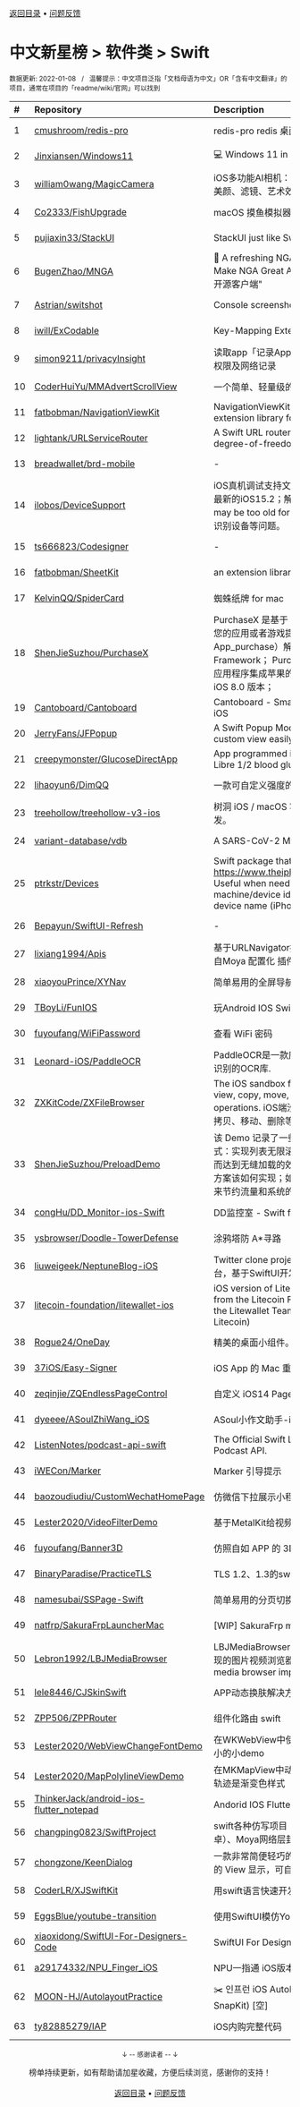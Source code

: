 <a href="https://gitee.com/GrowingGit/GitHub-Chinese-Top-Charts#github中文排行榜">返回目录</a> • <a href="/content/docs/feedback.md">问题反馈</a>

# 中文新星榜 > 软件类 > Swift
<sub>数据更新: 2022-01-08&nbsp;&nbsp;&nbsp;/&nbsp;&nbsp;&nbsp;温馨提示：中文项目泛指「文档母语为中文」OR「含有中文翻译」的项目，通常在项目的「readme/wiki/官网」可以找到</sub>

|#|Repository|Description|Stars|Updated|Created|
|:-|:-|:-|:-|:-|:-|
|1|[cmushroom/redis-pro](https://gitee.com/cmushroom/redis-pro)|redis-pro redis 桌面管理工具|409|2022-01-06|2021-01-19|
|2|[Jinxiansen/Windows11](https://gitee.com/Jinxiansen/Windows11)| 💻 Windows 11 in SwiftUI.|114|2021-10-13|2021-08-31|
|3|[william0wang/MagicCamera](https://gitee.com/william0wang/MagicCamera)|iOS多功能AI相机：人像卡通化、变老变年轻、美颜、滤镜、艺术效果等|93|2021-11-08|2021-10-29|
|4|[Co2333/FishUpgrade](https://gitee.com/Co2333/FishUpgrade)|macOS 摸鱼模拟器|85|2021-12-19|2021-12-16|
|5|[pujiaxin33/StackUI](https://gitee.com/pujiaxin33/StackUI)|StackUI just like SwiftUI|69|2021-12-28|2021-10-14|
|6|[BugenZhao/MNGA](https://gitee.com/BugenZhao/MNGA)|💬 A refreshing NGA Forum App in SwiftUI. Make NGA Great Again! aka "NGA 论坛 iOS 开源客户端"|62|2022-01-03|2021-06-27|
|7|[Astrian/switshot](https://gitee.com/Astrian/switshot)|Console screenshot transfer|53|2021-12-23|2021-09-10|
|8|[iwill/ExCodable](https://gitee.com/iwill/ExCodable)|Key-Mapping Extensions for Swift Codable|45|2021-12-09|2021-02-08|
|9|[simon9211/privacyInsight](https://gitee.com/simon9211/privacyInsight)|读取app「记录App活动」文件，展示app访问权限及网络记录|44|2021-10-28|2021-10-18|
|10|[CoderHuiYu/MMAdvertScrollView](https://gitee.com/CoderHuiYu/MMAdvertScrollView)|一个简单、轻量级的swift版公告轮播框架|42|2021-09-15|2021-01-26|
|11|[fatbobman/NavigationViewKit](https://gitee.com/fatbobman/NavigationViewKit)|NavigationViewKit is a NavigationView extension library for SwiftUI.|39|2021-12-16|2021-08-31|
|12|[lightank/URLServiceRouter](https://gitee.com/lightank/URLServiceRouter)|A Swift URL router implemented by a high-degree-of-freedom nodeTree and  RPC|35|2021-12-09|2021-01-19|
|13|[breadwallet/brd-mobile](https://gitee.com/breadwallet/brd-mobile)|-|33|2021-11-07|2021-06-28|
|14|[ilobos/DeviceSupport](https://gitee.com/ilobos/DeviceSupport)|iOS真机调试支持文件，支持iOS9-15，已支持最新的iOS15.2；解决【Your Xcode version may be too old for your iOS version.】、无法识别设备等问题。|33|2021-11-11|2021-02-01|
|15|[ts666823/Codesigner](https://gitee.com/ts666823/Codesigner)|-|30|2021-12-11|2021-10-29|
|16|[fatbobman/SheetKit](https://gitee.com/fatbobman/SheetKit)|an extension library for SwiftUI sheets. |28|2021-09-17|2021-09-16|
|17|[KelvinQQ/SpiderCard](https://gitee.com/KelvinQQ/SpiderCard)|蜘蛛纸牌 for mac|24|2021-08-23|2021-07-28|
|18|[ShenJieSuzhou/PurchaseX](https://gitee.com/ShenJieSuzhou/PurchaseX)|PurchaseX 是基于 Swift 语言开发，专门用于给您的应用或者游戏提供应用内购买（In-App_purchase）解决方案的轻量级 Framework；  PurchaseX 能让开发者轻松的为应用程序集成苹果的应用内购买，目前最低支持 iOS 8.0 版本；|24|2021-10-28|2021-07-20|
|19|[Cantoboard/Cantoboard](https://gitee.com/Cantoboard/Cantoboard)|Cantoboard - Smart Cantonese Keyboard on iOS |24|2022-01-07|2021-03-19|
|20|[JerryFans/JFPopup](https://gitee.com/JerryFans/JFPopup)|A Swift Popup Module help you popup your custom view easily|21|2021-10-22|2021-10-11|
|21|[creepymonster/GlucoseDirectApp](https://gitee.com/creepymonster/GlucoseDirectApp)|App programmed in Swift/SwiftUI for using Libre 1/2 blood glucose sensors.|21|2022-01-07|2021-07-18|
|22|[lihaoyun6/DimQQ](https://gitee.com/lihaoyun6/DimQQ)|一款可自定义强度的QQ for Mac亮度降低工具|18|2021-11-28|2021-11-23|
|23|[treehollow/treehollow-v3-ios](https://gitee.com/treehollow/treehollow-v3-ios)|树洞 iOS / macOS 客户端，使用 SwiftUI 开发。|15|2021-12-11|2021-01-13|
|24|[variant-database/vdb](https://gitee.com/variant-database/vdb)|A SARS-CoV-2 Mutation Pattern Query Tool|12|2021-12-10|2021-04-06|
|25|[ptrkstr/Devices](https://gitee.com/ptrkstr/Devices)|Swift package that contains all devices from https://www.theiphonewiki.com/wiki/Models. Useful when needing to parse machine/device identifier (i.e. iPhone10,1) to device name (iPhone 8).|11|2021-12-27|2021-10-12|
|26|[Bepayun/SwiftUI-Refresh](https://gitee.com/Bepayun/SwiftUI-Refresh)|-|11|2021-07-20|2021-07-16|
|27|[lixiang1994/Apis](https://gitee.com/lixiang1994/Apis)|基于URLNavigator抽象的URL路由组件 灵感来自Moya 配置化 插件化.|10|2021-12-21|2021-12-15|
|28|[xiaoyouPrince/XYNav](https://gitee.com/xiaoyouPrince/XYNav)|简单易用的全屏导航控制器 Swift 5.0|10|2022-01-04|2021-09-14|
|29|[TBoyLi/FunIOS](https://gitee.com/TBoyLi/FunIOS)|玩Android IOS Swift 版本|10|2021-09-08|2021-08-10|
|30|[fuyoufang/WiFiPassword](https://gitee.com/fuyoufang/WiFiPassword)|查看 WiFi 密码|10|2021-08-04|2021-07-31|
|31|[Leonard-iOS/PaddleOCR](https://gitee.com/Leonard-iOS/PaddleOCR)|PaddleOCR是一款应用于iOS设备上的通用文字识别的OCR库.|9|2021-10-25|2021-05-13|
|32|[ZXKitCode/ZXFileBrowser](https://gitee.com/ZXKitCode/ZXFileBrowser)|The iOS sandbox file browser, which has view, copy, move, delete files and other operations. iOS端沙盒文件浏览器，可以查看、拷贝、移动、删除等操作|9|2021-10-27|2021-05-11|
|33|[ShenJieSuzhou/PreloadDemo](https://gitee.com/ShenJieSuzhou/PreloadDemo)|该 Demo 记录了一些优雅处理网络数据的方式：实现列表无限滚动时，数据如何预加载，从而达到无缝加载的效果；滚动时 UI 卡顿的解决方案该如何实现；如何优化网络，利用数据缓存来节约流量和系统的内存。|9|2021-10-28|2021-03-23|
|34|[congHu/DD_Monitor-ios-Swift](https://gitee.com/congHu/DD_Monitor-ios-Swift)|DD监控室 - Swift for iOS, iPadOS, macOS|9|2021-10-13|2021-03-21|
|35|[ysbrowser/Doodle-TowerDefense](https://gitee.com/ysbrowser/Doodle-TowerDefense)|涂鸦塔防 A*寻路|8|2021-08-23|2021-08-20|
|36|[liuweigeek/NeptuneBlog-iOS](https://gitee.com/liuweigeek/NeptuneBlog-iOS)|Twitter clone project，模仿Twitter的社交平台，基于SwiftUI开发。|8|2021-12-12|2021-06-14|
|37|[litecoin-foundation/litewallet-ios](https://gitee.com/litecoin-foundation/litewallet-ios)|iOS version of Litewallet , official SPV Wallet from the Litecoin Foundation. Maintained by the Litewallet Team & Charlie Lee (Creator of Litecoin)|8|2021-10-11|2021-04-10|
|38|[Rogue24/OneDay](https://gitee.com/Rogue24/OneDay)|精美的桌面小组件。|7|2021-12-09|2021-07-08|
|39|[37iOS/Easy-Signer](https://gitee.com/37iOS/Easy-Signer)| iOS App 的 Mac 重签名工具|6|2022-01-05|2022-01-04|
|40|[zeqinjie/ZQEndlessPageControl](https://gitee.com/zeqinjie/ZQEndlessPageControl)|自定义 iOS14 PageControl 控件新功能|6|2021-10-21|2021-09-23|
|41|[dyeeee/ASoulZhiWang_iOS](https://gitee.com/dyeeee/ASoulZhiWang_iOS)|ASoul小作文助手-iOS|6|2021-07-14|2021-07-13|
|42|[ListenNotes/podcast-api-swift](https://gitee.com/ListenNotes/podcast-api-swift)|The Official Swift Library for the Listen Notes Podcast API.|6|2021-10-26|2021-05-13|
|43|[iWECon/Marker](https://gitee.com/iWECon/Marker)|Marker 引导提示|6|2021-11-18|2021-01-15|
|44|[baozoudiudiu/CustomWechatHomePage](https://gitee.com/baozoudiudiu/CustomWechatHomePage)|仿微信下拉展示小程序列表效果|5|2021-11-16|2021-11-16|
|45|[Lester2020/VideoFilterDemo](https://gitee.com/Lester2020/VideoFilterDemo)|基于MetalKit给视频添加滤镜的demo|5|2021-08-28|2021-08-28|
|46|[fuyoufang/Banner3D](https://gitee.com/fuyoufang/Banner3D)|仿照自如 APP 的 3D Banner|5|2021-08-13|2021-08-13|
|47|[BinaryParadise/PracticeTLS](https://gitee.com/BinaryParadise/PracticeTLS)|TLS 1.2、1.3的swift简单实现|5|2021-12-13|2021-08-05|
|48|[namesubai/SSPage-Swift](https://gitee.com/namesubai/SSPage-Swift)|简单易用的分页切换组件，类型twitter,微博主页|5|2021-09-24|2021-07-19|
|49|[natfrp/SakuraFrpLauncherMac](https://gitee.com/natfrp/SakuraFrpLauncherMac)|[WIP] SakuraFrp macOS 启动器|5|2021-10-28|2021-06-01|
|50|[Lebron1992/LBJMediaBrowser](https://gitee.com/Lebron1992/LBJMediaBrowser)|LBJMediaBrowser 是一个在 SwiftUI 框架下实现的图片视频浏览器。(LBJMediaBrowser is a media browser implemented with SwiftUI.)|4|2021-11-26|2021-09-13|
|51|[lele8446/CJSkinSwift](https://gitee.com/lele8446/CJSkinSwift)|APP动态换肤解决方案|4|2021-09-28|2021-09-08|
|52|[ZPP506/ZPPRouter](https://gitee.com/ZPP506/ZPPRouter)|组件化路由 swift|4|2021-11-19|2021-09-06|
|53|[Lester2020/WebViewChangeFontDemo](https://gitee.com/Lester2020/WebViewChangeFontDemo)|在WKWebView中使用原生代码控制字体显示大小的小demo|4|2021-09-06|2021-09-03|
|54|[Lester2020/MapPolylineViewDemo](https://gitee.com/Lester2020/MapPolylineViewDemo)|在MKMapView中动态显示轨迹回放，支持回放轨迹是渐变色样式|4|2021-09-01|2021-09-01|
|55|[ThinkerJack/android-ios-flutter_notepad](https://gitee.com/ThinkerJack/android-ios-flutter_notepad)|Andorid IOS Flutter编写的三个记事本APP|4|2021-11-04|2021-07-21|
|56|[changping0823/SwiftProject](https://gitee.com/changping0823/SwiftProject)|swift各种仿写项目（微博、微信swiftUI、玩安卓）、Moya网络层封装|3|2021-12-03|2021-11-15|
|57|[chongzone/KeenDialog](https://gitee.com/chongzone/KeenDialog)|一款非常简便轻巧的对话弹窗， 对话框可在任意的 View 显示，可自由定制化属性参数|3|2021-11-15|2021-11-02|
|58|[CoderLR/XJSwiftKit](https://gitee.com/CoderLR/XJSwiftKit)|用swift语言快速开发一款App|3|2021-11-09|2021-10-29|
|59|[EggsBlue/youtube-transition](https://gitee.com/EggsBlue/youtube-transition)|使用SwiftUI模仿Youtube的播放动画|3|2021-10-10|2021-10-10|
|60|[xiaoxidong/SwiftUI-For-Designers-Code](https://gitee.com/xiaoxidong/SwiftUI-For-Designers-Code)|SwiftUI For Designers 应用内全部示例代码。|3|2021-12-03|2021-10-08|
|61|[a29174332/NPU_Finger_iOS](https://gitee.com/a29174332/NPU_Finger_iOS)|NPU一指通 iOS版本|3|2021-09-25|2021-08-06|
|62|[MOON-HJ/AutolayoutPractice](https://gitee.com/MOON-HJ/AutolayoutPractice)|✂️ 인프런 iOS AutoLayout 강좌 실습(feat. SnapKit) [空]|3|2021-09-22|2021-07-31|
|63|[ty82885279/IAP](https://gitee.com/ty82885279/IAP)|iOS内购完整代码|3|2021-07-19|2021-07-19|

<div align="center">
    <p><sub>↓ -- 感谢读者 -- ↓</sub></p>
    榜单持续更新，如有帮助请加星收藏，方便后续浏览，感谢你的支持！
</div>

<br/>

<div align="center"><a href="https://gitee.com/GrowingGit/GitHub-Chinese-Top-Charts#github中文排行榜">返回目录</a> • <a href="/content/docs/feedback.md">问题反馈</a></div>
